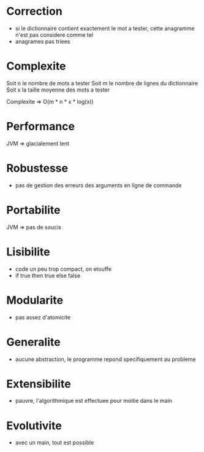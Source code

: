 # Correction

 - si le dictionnaire contient exactement le mot a tester,
   cette anagramme n'est pas considere comme tel
 - anagrames pas triees

# Complexite

 Soit n le nombre de mots a tester
 Soit m le nombre de lignes du dictionnaire
 Soit x la taille moyenne des mots a tester

 Complexite => O(m * n * x * log(x))

# Performance

  JVM => glacialement lent

# Robustesse

  - pas de gestion des erreurs des arguments en ligne de commande

# Portabilite

  JVM => pas de soucis

# Lisibilite

  - code un peu trop compact, on etouffe
  - if true then true else false

# Modularite

 - pas assez d'atomicite

# Generalite

 - aucune abstraction, le programme repond specifiquement au probleme

# Extensibilite

 - pauvre, l'algorithmique est effectuee pour moitie dans le main

# Evolutivite

 - avec un main, tout est possible

 

